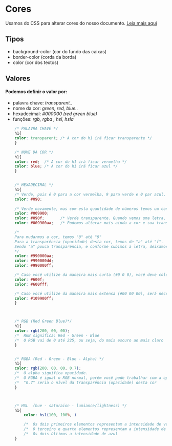 # Cores
Usamos do CSS para alterar cores do nosso documento.
<a href="https://codepen.io/FireguiQueen/pen/KKBXwgW">Leia mais aqui </a>

## Tipos 
* background-color (cor do fundo das caixas)
* border-color (corda da borda)
* color (cor dos textos)

## Valores
#### Podemos definir o valor por: 
- palavra chave: _transparent.._
- nome da cor: _green, red, blue.._ 
- hexadecimal: _#000000  (red green blue)_
- funções: _rgb, rgba , hsl, hsla_


```css
    /* PALAVRA CHAVE */
    h1{
    color: transparent; /* A cor do h1 irá ficar transparente */
    }

    /* NOME DA COR */
    h1{
    color: red;  /* A cor do h1 irá ficar vermelha */
    color: blue; /* A cor do h1 irá ficar azul */
    }


    /* HEXADECIMAL */
    h1{
    /* Verde, pois é 0 para a cor vermelha, 9 para verde e 0 par azul.  */ 
    color: #090; 
    
    /* Verde novamente, mas com esta quantidade de números temos um controle maior em relação a esta cor */ 
    color: #009900;   
    color: #090f;       /* Verde transparente. Quando vemos uma letra, estamos trabalhando com a transparência   */
    color: #009900aa;   /* Podemos alterar mais ainda a cor e sua transparência                                  */ 

    /* 
    Para mudarmos a cor, temos "0" até "9"  
    Para a transparência (opacidade) desta cor, temos de "a" até "f".
    Sendo "a" pouca transparência, e conforme subimos a letra, deixamos mais transparente. 
    */ 
    color: #990000aa; 
    color: #990000dd; 
    color: #990000ff; 

    /* Caso você utilize da maneira mais curta (#0 0 0), você deve colocar somente uma letra alfabética ou três. */
    color: #600f;
    color: #600fff;

    /* Caso você utilize da maneira mais extensa (#00 00 00), será necessário colocar a letra alfabética duas vezes. */
    color: #109900ff;  
    }



    /* RGB (Red Green Blue)*/
    h1{
    color: rgb(200, 00, 00); 
    /*  RGB significa: Red - Green - Blue                               */    
    /*  O RGB vai de 0 até 225, ou seja, do mais escuro ao mais claro   */ 
    }            


    /* RGBA (Red - Green - Blue - Alpha) */
    h1{
    color: rgb(200, 00, 00, 0.7); 
    /*  O alpha significa opacidade.                                                    */
    /*  O RGBA é igual o RGB normal, porém você pode trabalhar com a opacidade da cor   */ 
    /*  "0.7" seria o nível da transparência (opacidade) desta cor                      */    
    }            



    /* HSL  (hue - saturaion - lumiance/lightness) */
    h1{
        color: hsl(100, 100%, )

        /*  Os dois primeiros elementos representam a intensidade de vermelho}         */
        /*  O terceiro e quarto elementos representam a intensidade de verd            */
        /*  Os dois últimos a intensidade de azul                                      */
    }